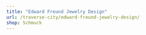 ```yaml
---
title: "Edward Freund Jewelry Design"
url: /traverse-city/edward-freund-jewelry-design/
shop: Schmuck
---
```

